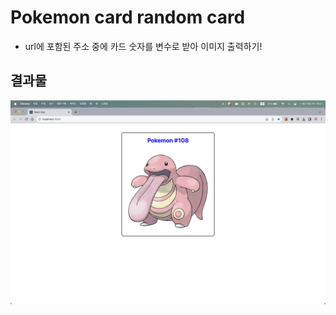 # Pokemon card random card

- url에 포함된 주소 중에 카드 숫자를 변수로 받아 이미지 출력하기!

## 결과물
![pokecard](images/pokeCard.png)
